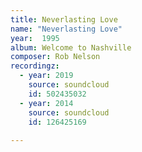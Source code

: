 ```yaml
---
title: Neverlasting Love
name: "Neverlasting Love"
year:  1995
album: Welcome to Nashville
composer: Rob Nelson
recordingz:
  - year: 2019
    source: soundcloud
    id: 502435032
  - year: 2014
    source: soundcloud
    id: 126425169
 
---
```



